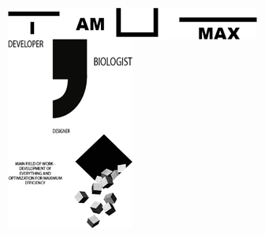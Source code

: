 <img align="center" src="https://github.com/MaxBezs/MaxBezs/blob/main/headmain.png" alt="I AM MAX">

<img  width="50%" height="190" src="https://github.com/MaxBezs/MaxBezs/blob/main/mainsphere.png" alt="My sphere">
<img  width="50%" height="190" src="https://github.com/MaxBezs/MaxBezs/blob/main/mainidea.png" alt="The main Ideas">
